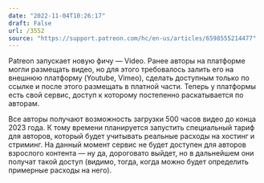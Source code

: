 ```yaml
---
date: "2022-11-04T10:26:17"
draft: False
url: /3552
source: "https://support.patreon.com/hc/en-us/articles/6598555214477"
---
```


Patreon запускает новую фичу — Video. Ранее авторы на платформе могли размещать видео, но для этого требовалось залить его на внешнюю платформу (Youtube, Vimeo), сделать доступным только по ссылке и после этого размещать в платной части. Теперь у платформы есть свой сервис, доступ к которому постепенно раскатывается по авторам.

Все авторы получают возможность загрузки 500 часов видео до конца 2023 года. К тому времени планируется запустить специальный тариф для авторов, который будет учитывать реальные расходы на хостинг и стриминг. На данный момент сервис не будет доступен для авторов взрослого контента — ну да, дороговато выйдет, но в дальнейшем они получат такой доступ (видимо, тогда, когда можно будет определить примерные расходы на него).
